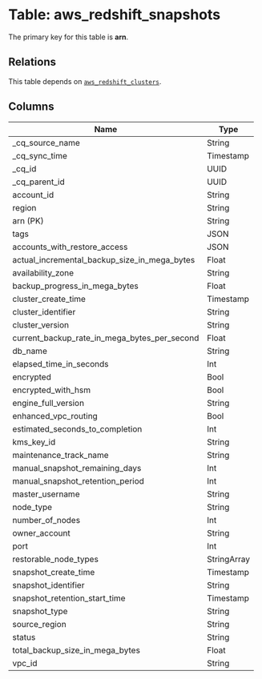 # Table: aws_redshift_snapshots



The primary key for this table is **arn**.

## Relations
This table depends on [`aws_redshift_clusters`](aws_redshift_clusters.md).

## Columns
| Name          | Type          |
| ------------- | ------------- |
|_cq_source_name|String|
|_cq_sync_time|Timestamp|
|_cq_id|UUID|
|_cq_parent_id|UUID|
|account_id|String|
|region|String|
|arn (PK)|String|
|tags|JSON|
|accounts_with_restore_access|JSON|
|actual_incremental_backup_size_in_mega_bytes|Float|
|availability_zone|String|
|backup_progress_in_mega_bytes|Float|
|cluster_create_time|Timestamp|
|cluster_identifier|String|
|cluster_version|String|
|current_backup_rate_in_mega_bytes_per_second|Float|
|db_name|String|
|elapsed_time_in_seconds|Int|
|encrypted|Bool|
|encrypted_with_hsm|Bool|
|engine_full_version|String|
|enhanced_vpc_routing|Bool|
|estimated_seconds_to_completion|Int|
|kms_key_id|String|
|maintenance_track_name|String|
|manual_snapshot_remaining_days|Int|
|manual_snapshot_retention_period|Int|
|master_username|String|
|node_type|String|
|number_of_nodes|Int|
|owner_account|String|
|port|Int|
|restorable_node_types|StringArray|
|snapshot_create_time|Timestamp|
|snapshot_identifier|String|
|snapshot_retention_start_time|Timestamp|
|snapshot_type|String|
|source_region|String|
|status|String|
|total_backup_size_in_mega_bytes|Float|
|vpc_id|String|